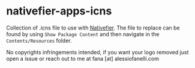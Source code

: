 # nativefier-apps-icns

Collection of .icns file to use with [Nativefier](https://github.com/jiahaog/nativefier). 
The file to replace can be found by using `Show Package Content` and then navigate in the `Contents/Resources` folder. 

No copyrights infringements intended, if you want your logo removed just open a issue or reach out to me at fana [at] alessiofanelli.com
